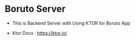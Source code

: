 # Boruto Server

- This is Backend Server with Using KTOR for Boruto App

- Ktor Docs : https://ktor.io/
